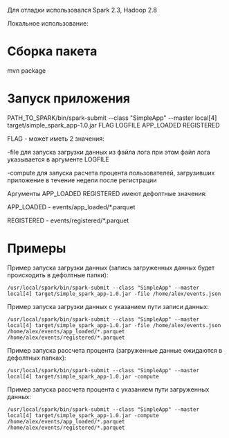 Для отладки использовался Spark 2.3, Hadoop 2.8

Локальное использование:

# Сборка пакета 

mvn package


# Запуск приложения 

PATH_TO_SPARK/bin/spark-submit --class "SimpleApp" --master local[4] target/simple_spark_app-1.0.jar FLAG LOGFILE APP_LOADED REGISTERED

FLAG - может иметь 2 значения:

-file для запуска загрузки данных из файла лога
при этом файл лога указывается в аргументе LOGFILE

-compute для запуска расчета процента пользователей, загрузивших приложение в течение недели после регистрации


Аргументы APP_LOADED REGISTERED имеют дефолтные значения:

APP_LOADED - events/app_loaded/*.parquet

REGISTERED - events/registered/*.parquet

# Примеры

Пример запуска загрузки данных (запись загруженных данных будет происходить в дефолтные папки):

```/usr/local/spark/bin/spark-submit --class "SimpleApp" --master local[4] target/simple_spark_app-1.0.jar -file /home/alex/events.json```

Пример запуска загрузки данных с указанием пути записи данных:

```/usr/local/spark/bin/spark-submit --class "SimpleApp" --master local[4] target/simple_spark_app-1.0.jar -file /home/alex/events.json /home/alex/events/app_loaded/*.parquet /home/alex/events/registered/*.parquet```

Пример запуска рассчета процента (загруженные данные ожидаются в дефолтных папках):

```/usr/local/spark/bin/spark-submit --class "SimpleApp" --master local[4] target/simple_spark_app-1.0.jar -compute```

Пример запуска рассчета процента с указанием пути загруженных данных:

```/usr/local/spark/bin/spark-submit --class "SimpleApp" --master local[4] target/simple_spark_app-1.0.jar -compute /home/alex/events/app_loaded/*.parquet /home/alex/events/registered/*.parquet```
